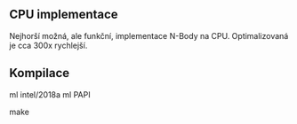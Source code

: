 ## CPU implementace

Nejhorší možná, ale funkční, implementace N-Body na CPU. Optimalizovaná je cca 300x rychlejší.

## Kompilace

ml intel/2018a
ml PAPI

make

